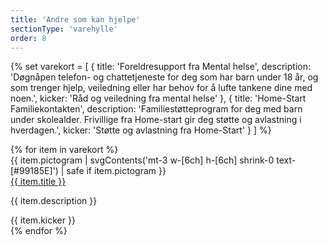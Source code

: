 ```yaml
---
title: 'Andre som kan hjelpe'
sectionType: 'varehylle'
order: 8
---
```



{% set varekort = [
  {
    title: 'Foreldresupport fra Mental helse',
    description: 'Døgnåpen telefon- og chattetjeneste for deg som har barn under 18 år, og som trenger hjelp, veiledning eller har behov for å lufte tankene dine med noen.',
    kicker: 'Råd og veiledning fra mental helse'
  },
  {
    title: 'Home-Start Familiekontakten',
    description: 'Familiestøtteprogram for deg med barn under skolealder. Frivillige fra Home-start gir deg støtte og avlastning i hverdagen.',
    kicker: 'Støtte og avlastning fra Home-Start'
  }
] %}

<div class="grid gap-3 text-left" style="--pictogram: #F5D3E2;">
  {% for item in varekort %}
  <div class="relative border rounded-lg border-slate-300 has-[a:hover]:bg-blue-50 grid w-full gap-3 px-5 py-4 xs:flex xs:gap-6 xs:items-start">
    {{ item.pictogram | svgContents('mt-3 w-[6ch] h-[6ch] shrink-0 text-[#99185E]') | safe if item.pictogram }}
    <div>
      <a href="#" class="text-lg font-semibold after:absolute after:inset-0">{{ item.title }}</a>
      <p>{{ item.description }}</p>
      <div class="pt-4 mt-auto tracking-widest small-caps">{{ item.kicker }}</div>
    </div>
  </div>
  {% endfor %}
</div>